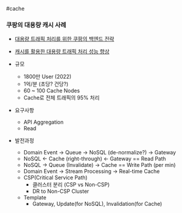 #cache 

### 쿠팡의 대용량 캐시 사례

* [대용량 트래픽 처리를 위한 쿠팡의 백엔드 전략](https://medium.com/coupang-engineering/%EB%8C%80%EC%9A%A9%EB%9F%89-%ED%8A%B8%EB%9E%98%ED%94%BD-%EC%B2%98%EB%A6%AC%EB%A5%BC-%EC%9C%84%ED%95%9C-%EC%BF%A0%ED%8C%A1%EC%9D%98-%EB%B0%B1%EC%97%94%EB%93%9C-%EC%A0%84%EB%9E%B5-184f7fdb1367)
* [캐시를 활용한 대용량 트래픽 처리 성능 향상](https://medium.com/coupang-engineering/%EC%BA%90%EC%8B%9C%EB%A5%BC-%ED%99%9C%EC%9A%A9%ED%95%9C-%EB%8C%80%EC%9A%A9%EB%9F%89-%ED%8A%B8%EB%9E%98%ED%94%BD-%EC%B2%98%EB%A6%AC-%EC%84%B1%EB%8A%A5-%ED%96%A5%EC%83%81-a274f4731d07)

* 규모
	* 1800만 User (2022)
	* 1억/분 (초당? 건당?)
	* 60 ~ 100 Cache Nodes
	* Cache로 전체 트래픽의 95% 처리
* 요구사항
	* API Aggregation
	* Read
* 발전과정
	* Domain Event -> Queue -> NoSQL (de-normalize?) -> Gateway
	* NoSQL <- Cache (right-through)  <- Gateway == Read Path
	* NoSQL -> Queue (Invalidate) -> Cache == Write Path (per min)
	* Domain Event -> Stream Processing -> Real-time Cache
	* CSP(Critical Service Path)
		* 클러스터 분리 (CSP vs Non-CSP)
		* DR to Non-CSP Cluster
	* Template
		* Gateway, Update(for NoSQL), Invalidation(for Cache)